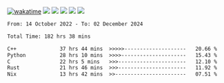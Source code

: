 [![wakatime](https://wakatime.com/badge/user/368879df-dc38-4b1a-86c4-8a2054a0e074.svg)](https://wakatime.com/@368879df-dc38-4b1a-86c4-8a2054a0e074)
<img src="https://img.shields.io/badge/Windows-0078D6?style=flat&logo=Windows&logoColor=white">
<img src="https://img.shields.io/badge/IntelliJ_IDEA-000000.svg?style=flat&logo=IntelliJ-IDEA&logoColor=white">
<img src="https://img.shields.io/badge/CLion-000000.svg?style=flat&logo=CLion&logoColor=white">
<img src="https://img.shields.io/badge/Visual_Studio_Code-007ACC?style=flat&logo=Visual-Studio-Code&logoColor=white">
<img src="https://img.shields.io/badge/Discord-5865F2?label=kano42&style=flat&logo=discord&logoColor=white">
<br>


<!--START_SECTION:waka-->

```txt
From: 14 October 2022 - To: 02 December 2024

Total Time: 182 hrs 38 mins

C++              37 hrs 44 mins  >>>>>--------------------   20.66 %
Python           28 hrs 10 mins  >>>>---------------------   15.43 %
C                22 hrs 5 mins   >>>----------------------   12.10 %
Rust             21 hrs 46 mins  >>>----------------------   11.92 %
Nix              13 hrs 42 mins  >>-----------------------   07.51 %
```

<!--END_SECTION:waka-->
